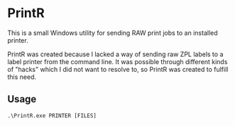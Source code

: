 # PrintR
This is a small Windows utility for sending RAW print jobs to an installed printer.

PrintR was created because I lacked a way of sending raw ZPL labels to a label
printer from the command line. It was possible through different kinds of "hacks"
which I did not want to resolve to, so PrintR was created to fulfill this need.

## Usage
    .\PrintR.exe PRINTER [FILES]
